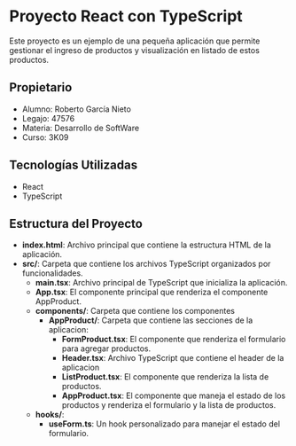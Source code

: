 # Proyecto React con TypeScript

Este proyecto es un ejemplo de una pequeña aplicación que permite gestionar el ingreso de productos y visualización en listado de estos productos.

## Propietario
- Alumno: Roberto García Nieto
- Legajo: 47576
- Materia: Desarrollo de SoftWare
- Curso: 3K09

## Tecnologías Utilizadas
- React
- TypeScript

## Estructura del Proyecto

- **index.html**: Archivo principal que contiene la estructura HTML de la aplicación.
- **src/**: Carpeta que contiene los archivos TypeScript organizados por funcionalidades.
  - **main.tsx**: Archivo principal de TypeScript que inicializa la aplicación.
  - **App.tsx**: El componente principal que renderiza el componente AppProduct.
  - **components/**: Carpeta que contiene los componentes
    - **AppProduct/**: Carpeta que contiene las secciones de la aplicacion:
      - **FormProduct.tsx**: El componente que renderiza el formulario para agregar productos.
      - **Header.tsx**: Archivo TypeScript que contiene el header de la aplicacion
      - **ListProduct.tsx**:  El componente que renderiza la lista de productos.
      - **AppProduct.tsx**: El componente que maneja el estado de los productos y renderiza el formulario y la lista de productos.
  - **hooks/**:
    - **useForm.ts**: Un hook personalizado para manejar el estado del formulario.
